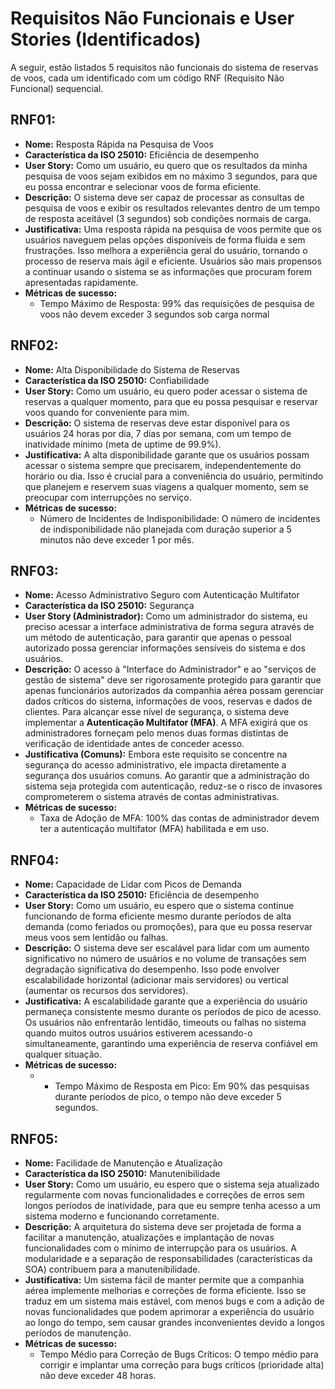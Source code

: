 # Requisitos Não Funcionais e User Stories (Identificados)

A seguir, estão listados 5 requisitos não funcionais do sistema de reservas de voos, cada um identificado com um código RNF (Requisito Não Funcional) sequencial.


## RNF01:

* **Nome:** Resposta Rápida na Pesquisa de Voos
* **Característica da ISO 25010:** Eficiência de desempenho
* **User Story:** Como um usuário, eu quero que os resultados da minha pesquisa de voos sejam exibidos em no máximo 3 segundos, para que eu possa encontrar e selecionar voos de forma eficiente.
* **Descrição:** O sistema deve ser capaz de processar as consultas de pesquisa de voos e exibir os resultados relevantes dentro de um tempo de resposta aceitável (3 segundos) sob condições normais de carga.
* **Justificativa:** Uma resposta rápida na pesquisa de voos permite que os usuários naveguem pelas opções disponíveis de forma fluida e sem frustrações. Isso melhora a experiência geral do usuário, tornando o processo de reserva mais ágil e eficiente. Usuários são mais propensos a continuar usando o sistema se as informações que procuram forem apresentadas rapidamente.
* **Métricas de sucesso:** 
    - Tempo Máximo de Resposta: 99% das requisições de pesquisa de voos não devem exceder 3 segundos sob carga normal


## RNF02:

* **Nome:** Alta Disponibilidade do Sistema de Reservas
* **Característica da ISO 25010:** Confiabilidade
* **User Story:** Como um usuário, eu quero poder acessar o sistema de reservas a qualquer momento, para que eu possa pesquisar e reservar voos quando for conveniente para mim.
* **Descrição:** O sistema de reservas deve estar disponível para os usuários 24 horas por dia, 7 dias por semana, com um tempo de inatividade mínimo (meta de uptime de 99.9%).
* **Justificativa:** A alta disponibilidade garante que os usuários possam acessar o sistema sempre que precisarem, independentemente do horário ou dia. Isso é crucial para a conveniência do usuário, permitindo que planejem e reservem suas viagens a qualquer momento, sem se preocupar com interrupções no serviço.
* **Métricas de sucesso:** 
    - Número de Incidentes de Indisponibilidade: O número de incidentes de indisponibilidade não planejada com duração superior a 5 minutos não deve exceder 1 por mês.

## RNF03:

* **Nome:** Acesso Administrativo Seguro com Autenticação Multifator
* **Característica da ISO 25010:** Segurança
* **User Story (Administrador):** Como um administrador do sistema, eu preciso acessar a interface administrativa de forma segura através de um método de autenticação, para garantir que apenas o pessoal autorizado possa gerenciar informações sensíveis do sistema e dos usuários.
* **Descrição:** O acesso à "Interface do Administrador" e ao "serviços de gestão de sistema" deve ser rigorosamente protegido para garantir que apenas funcionários autorizados da companhia aérea possam gerenciar dados críticos do sistema, informações de voos, reservas e dados de clientes. Para alcançar esse nível de segurança, o sistema deve implementar a **Autenticação Multifator (MFA)**. A MFA exigirá que os administradores forneçam pelo menos duas formas distintas de verificação de identidade antes de conceder acesso. 
* **Justificativa (Comuns):** Embora este requisito se concentre na segurança do acesso administrativo, ele impacta diretamente a segurança dos usuários comuns. Ao garantir que a administração do sistema seja protegida com autenticação, reduz-se o risco de invasores comprometerem o sistema através de contas administrativas.
* **Métricas de sucesso:** 
    - Taxa de Adoção de MFA: 100% das contas de administrador devem ter a autenticação multifator (MFA) habilitada e em uso.

## RNF04: 

* **Nome:** Capacidade de Lidar com Picos de Demanda
* **Característica da ISO 25010:** Eficiência de desempenho
* **User Story:** Como um usuário, eu espero que o sistema continue funcionando de forma eficiente mesmo durante períodos de alta demanda (como feriados ou promoções), para que eu possa reservar meus voos sem lentidão ou falhas.
* **Descrição:** O sistema deve ser escalável para lidar com um aumento significativo no número de usuários e no volume de transações sem degradação significativa do desempenho. Isso pode envolver escalabilidade horizontal (adicionar mais servidores) ou vertical (aumentar os recursos dos servidores).
* **Justificativa:** A escalabilidade garante que a experiência do usuário permaneça consistente mesmo durante os períodos de pico de acesso. Os usuários não enfrentarão lentidão, timeouts ou falhas no sistema quando muitos outros usuários estiverem acessando-o simultaneamente, garantindo uma experiência de reserva confiável em qualquer situação.
* **Métricas de sucesso:** 
    - - Tempo Máximo de Resposta em Pico: Em 90% das pesquisas durante períodos de pico, o tempo não deve exceder 5 segundos.


## RNF05: 

* **Nome:** Facilidade de Manutenção e Atualização
* **Característica da ISO 25010:** Manutenibilidade
* **User Story:** Como um usuário, eu espero que o sistema seja atualizado regularmente com novas funcionalidades e correções de erros sem longos períodos de inatividade, para que eu sempre tenha acesso a um sistema moderno e funcionando corretamente.
* **Descrição:** A arquitetura do sistema deve ser projetada de forma a facilitar a manutenção, atualizações e implantação de novas funcionalidades com o mínimo de interrupção para os usuários. A modularidade e a separação de responsabilidades (características da SOA) contribuem para a manutenibilidade.
* **Justificativa:** Um sistema fácil de manter permite que a companhia aérea implemente melhorias e correções de forma eficiente. Isso se traduz em um sistema mais estável, com menos bugs e com a adição de novas funcionalidades que podem aprimorar a experiência do usuário ao longo do tempo, sem causar grandes inconvenientes devido a longos períodos de manutenção.
* **Métricas de sucesso:** 
    - Tempo Médio para Correção de Bugs Críticos: O tempo médio para corrigir e implantar uma correção para bugs críticos (prioridade alta) não deve exceder 48 horas.